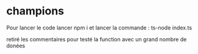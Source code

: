 # champions
Pour lancer le code lancer npm i 
et lancer la commande : ts-node index.ts

retiré les commentaires pour testé la function avec un grand nombre de donées